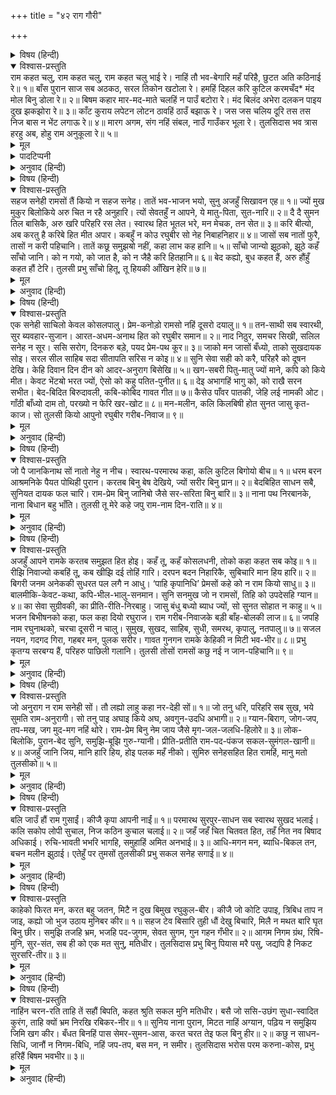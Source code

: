 +++
title = "४२ राग गौरी"

+++


<details><summary>विषय (हिन्दी)</summary>

(१८९)
</details>

<details open><summary>विश्वास-प्रस्तुति</summary>
राम कहत चलु, राम कहत चलु, राम कहत चलु भाई रे।  
नाहिं तौ भव-बेगारि महँ परिहै, छुटत अति कठिनाई रे॥ १॥  
बाँस पुरान साज सब अठकठ, सरल तिकोन खटोला रे।  
हमहिं दिहल करि कुटिल करमचँद* मंद मोल बिनु डोला रे॥ २॥  
बिषम कहार मार-मद-माते चलहिं न पाउँ बटोरा रे।  
मंद बिलंद अभेरा दलकन पाइय दुख झकझोरा रे॥ ३॥  
काँट कुराय लपेटन लोटन ठावहिं ठाउँ बझाऊ रे।  
जस जस चलिय दूरि तस तस निज बास न भेंट लगाऊ रे॥ ४॥  
मारग अगम, संग नहिं संबल, नाउँ गाउँकर भूला रे।  
तुलसिदास भव त्रास हरहु अब, होहु राम अनुकूला रे॥ ५॥
</details>

<details><summary>मूल</summary>

राम कहत चलु, राम कहत चलु, राम कहत चलु भाई रे।  
नाहिं तौ भव-बेगारि महँ परिहै, छुटत अति कठिनाई रे॥ १॥  
बाँस पुरान साज सब अठकठ, सरल तिकोन खटोला रे।  
हमहिं दिहल करि कुटिल करमचँद* मंद मोल बिनु डोला रे॥ २॥  
बिषम कहार मार-मद-माते चलहिं न पाउँ बटोरा रे।  
मंद बिलंद अभेरा दलकन पाइय दुख झकझोरा रे॥ ३॥  
काँट कुराय लपेटन लोटन ठावहिं ठाउँ बझाऊ रे।  
जस जस चलिय दूरि तस तस निज बास न भेंट लगाऊ रे॥ ४॥  
मारग अगम, संग नहिं संबल, नाउँ गाउँकर भूला रे।  
तुलसिदास भव त्रास हरहु अब, होहु राम अनुकूला रे॥ ५॥
</details>

<details><summary>पादटिप्पनी</summary>

* ‘करमचन्द’ बुरे प्रारब्धके लिये व्यंगोक्ति है। ‘बड़ी-बड़ी बातें बनाता है, अपने करमचन्दकी करतूत तो देख’ लोग ऐसा कहा करते हैं।
</details>

<details><summary>अनुवाद (हिन्दी)</summary>

भावार्थ—अरे भाई! राम-राम, राम-राम कहते चलो, नहीं तो कहीं संसारकी बेगारमें पकड़े जाओगे तो फिर छूटना अत्यन्त कठिन हो जायगा। (राजाकी बेगारसे दो-चार दिनोंमें छूटा जा सकता है, पर संसारका जन्म-मरणका चक्र तो ज्ञान न होनेतक सदा चलता ही रहेगा। यदि राम-राम जपता चला जायगा, तो मायाजन्य विषयरूपी शत्रु तुझे बेगारमें न पकड़ सकेंगे। क्योंकि रामके दासपर रामकी माया नहीं चलती॥ १॥ कुटिल कर्मचन्दने (हमारे पूर्व-जन्मकृत पाप-कर्मोंके प्रारब्धने) बिना ही मोलके (संसार-चक्रकी कर्मानुसार स्वाभाविक गतिके अनुसार) ऐसा बुरा खटोला (भजनहीन तामसप्रधान मनुष्य-शरीर) हमें दिया है कि जिसके पुराना तो बाँस (अनादिकालीन अविद्या-मोह) लगा है, जिसके साज सब अंटसंट हैं, चित्तकी तामस विषयाकार वृत्तियाँ हैं, (जिनके कारण शरीरसे बुरे कर्म होते हैं—मनुष्य कुमार्गमें जाता है) जो सीधा तिकोन है (केवल अर्थ, काम और सकाम धर्मकी प्राप्तिमें ही लगा हुआ है, जिसे मोक्षका ध्यान ही नहीं है)॥ २॥ जिसके (उठाकर चलनेवाले) कहार विषम हैं और कामके मदमें मतवाले हो रहे हैं (शरीरको चलानेवाली पाँच इन्द्रियाँ हैं, कहारोंकी जोड़ी होनी चाहिये, पाँच होनेसे जोड़ी नहीं है इसलिये विषम हैं, एक-से नहीं हैं और पाँचों ही इन्द्रियाँ विषय-भोगोंके पीछे मतवाली हो रही हैं। कुकर्मोंके कारण जब शरीर और मन ही तामस विषयाकार हैं, तब इन्द्रियाँ विषयोंसे हटी हुई कैसे हों?) और वे पाँव बटोरकर—समान पैर रखकर नहीं चलते। (इन्द्रियाँ अपने-अपने विषयोंकी ओर दौड़ती हैं) इससे कभी ऊँचे, कभी नीचे चलनेसे धक्के और झटके लग रहे हैं, इस खींचतानमें बड़ा ही दु:ख हो रहा है। (कभी स्वर्ग या कीर्ति आदिकी इच्छासे धर्म-कार्यमें, कभी भोगोंकी प्राप्तिके लिये संसारके विविध व्यवसायोंमें, कभी कामवश होकर स्त्रियोंके पीछे। सो भी समानभावसे नहीं—शब्द, स्पर्श, रूप, रस, गन्ध इन अपने-अपने विषयोंद्वारा कभी ऊँचे और कभी नीचे जाती हैं, फलस्वरूप जीव महान् क्लेश पाता है)॥ ३॥ रास्तेमें काँटे बिछे हैं, कंकड़ पड़े हैं, (विषैली बेलें लपेटती हैं और झाड़ियाँ उलझा लेती हैं, इस प्रकार जगह-जगह रुकना पड़ता है। परमात्माको भुलाकर सांसारिक विषयोंके घने जंगलमें दौड़नेवाली इन्द्रियोंके विषय-नाशरूपी काँटे प्रतिकूल विषयरूपी कंकड़, घर-परिवारकी ममतारूपी लपेटनेवाली बेलें और कामनारूपी उलझन है, जिनसे पद-पदपर रुककर दु:ख भोगते हुए चलना पड़ता है।) फिर ज्यों-ज्यों आगे बढ़ते हैं त्यों-ही-त्यों अपना घर दूर होता चला जा रहा है। (संसारके भोगोंमें ज्यों-ज्यों मन फँसता है त्यों-ही-त्यों भगवत्-प्राप्तिरूप निज-निकेतन दूर होता जाता है) और कोई राह बतानेवाला भी नहीं है। (विषयी पुरुष संतोंका संग ही नहीं करते, फिर उन्हें सीधा परमार्थका रास्ता कौन बतावे? संगवाले तो उलटा ही मार्ग बतलाते हैं)॥ ४॥ मार्ग बड़ा कठिन है, (विषयोंके झाड़-झंखाड़ों और पहाड़-जंगलोंसे परिपूर्ण है) साथमें (भजनरूपी) राह-खर्च नहीं है, यहाँतक कि अपने गाँवका नामतक भूल गये हैं (भूलकर भी परमात्माका नाम नहीं लेते और परमात्म-स्वरूपपर विचार नहीं करते, अतएव भगवान् की कृपा बिना इस शरीरके द्वारा तो परमपदरूपी घर पहुँचना असम्भव ही है); इसलिये हे श्रीरामजी! अब आप ही कृपा करके इस तुलसीदासके (जन्म-मरणरूपी) संसार-भयको दूर कीजिये॥ ५॥
</details>

<details><summary>विषय (हिन्दी)</summary>

(१९०)
</details>

<details open><summary>विश्वास-प्रस्तुति</summary>
सहज सनेही रामसों तैं कियो न सहज सनेह।  
तातें भव-भाजन भयो, सुनु अजहुँ सिखावन एह॥ १॥  
ज्यों मुख मुकुर बिलोकिये अरु चित न रहै अनुहारि।  
त्यों सेवतहुँ न आपने, ये मातु-पिता, सुत-नारि॥ २॥  
दै दै सुमन तिल बासिकै, अरु खरि परिहरि रस लेत।  
स्वारथ हित भूतल भरे, मन मेचक, तन सेत॥ ३॥  
करि बीत्यो, अब करतु है करिबे हित मीत अपार।  
कबहुँ न कोउ रघुबीर सो नेह निबाहनिहार॥ ४॥  
जासों सब नातों फुरै, तासों न करी पहिचानि।  
तातें कछू समुझॺो नहीं, कहा लाभ कह हानि॥ ५॥  
साँचो जान्यो झूठको, झूठे कहँ साँचो जानि।  
को न गयो, को जात है, को न जैहै करि हितहानि॥ ६॥  
बेद कह्यो, बुध कहत हैं, अरु हौंहुँ कहत हौं टेरि।  
तुलसी प्रभु साँचो हितू, तू हियकी आँखिन हेरि॥ ७॥
</details>

<details><summary>मूल</summary>

सहज सनेही रामसों तैं कियो न सहज सनेह।  
तातें भव-भाजन भयो, सुनु अजहुँ सिखावन एह॥ १॥  
ज्यों मुख मुकुर बिलोकिये अरु चित न रहै अनुहारि।  
त्यों सेवतहुँ न आपने, ये मातु-पिता, सुत-नारि॥ २॥  
दै दै सुमन तिल बासिकै, अरु खरि परिहरि रस लेत।  
स्वारथ हित भूतल भरे, मन मेचक, तन सेत॥ ३॥  
करि बीत्यो, अब करतु है करिबे हित मीत अपार।  
कबहुँ न कोउ रघुबीर सो नेह निबाहनिहार॥ ४॥  
जासों सब नातों फुरै, तासों न करी पहिचानि।  
तातें कछू समुझॺो नहीं, कहा लाभ कह हानि॥ ५॥  
साँचो जान्यो झूठको, झूठे कहँ साँचो जानि।  
को न गयो, को जात है, को न जैहै करि हितहानि॥ ६॥  
बेद कह्यो, बुध कहत हैं, अरु हौंहुँ कहत हौं टेरि।  
तुलसी प्रभु साँचो हितू, तू हियकी आँखिन हेरि॥ ७॥
</details>

<details><summary>अनुवाद (हिन्दी)</summary>

भावार्थ—तूने स्वभावसे ही स्नेह करनेवाले श्रीरामचन्द्रजीसे स्वाभाविक स्नेह नहीं किया। इसीसे तू संसारी हो गया है (जन्म-मरणके चक्रमें पड़ा है), परन्तु अब भी यह शिक्षा सुन॥ १॥ जैसे दर्पणमें मुखका प्रतिविम्ब दीख पड़ता है, पर वह मुख वास्तवमें दर्पणके अंदर नहीं होता, वैसे ही ये माता, पिता, पुत्र और स्त्री सेवा करते हुए भी अपने नहीं हैं (मायारूपी दर्पणके साथ तादात्म्य होनेसे ही इनमें अपना भाव दीखता है)॥ २॥ (संसारका सम्बन्ध तो स्वार्थका है) जैसे तिलोंमें फूल रख-रखकर उन्हें सुगन्धमय बनाते हैं किन्तु तेल निकाल लेनेपर खलीको व्यर्थ समझकर फेंक देते हैं, वैसे ही सम्बन्धियोंकी दशा है (अर्थात् जबतक स्वार्थसाधन होता है तबतक संगी रहते हैं और सम्मान करते हैं, फिर कोई बात भी नहीं पूछता)। इस पृथ्वीपर ऐसे स्वार्थी भरे पड़े हैं, जिनका मन काला है, और शरीर सफेद है॥ ३॥ तूने कितने मित्र बनाये, कितने बना रहा है और कितने अभी बनायेगा; किन्तु श्रीरघुनाथजी-जैसा प्रेमको (सदा एकरस) निभानेवाला मित्र कभी कोई मिलनेका ही नहीं॥ ४॥ अरे! जिस (श्रीभगवान्)-के कारण ही सारे नाते सच्चे प्रतीत होते हैं, उसके साथ तूने (आजतक) कभी पहचान ही नहीं की! इसलिये तू अभीतक इस तत्त्वको नहीं समझ पाया कि (वास्तविक) लाभ क्या है और हानि क्या है॥ ५॥ जिन्होंने मिथ्या (जगत्)-को सत्य और सत्य (परमात्मा)-को मिथ्या (असत्) मान रखा है, उनमें ऐसा कौन है जो अपने यथार्थ कल्याणका नाश करके (संसारसे) नहीं चला गया, नहीं जा रहा है, और नहीं जायगा (सारांश, ऐसे मूढ़ जीव बिना ही परमात्माको प्राप्त किये व्यर्थ ही मनुष्य-जीवनको खो देते हैं)॥ ६॥ वेदोंने कहा है और विद्वान् भी कहते हैं तथा मैं भी पुकारकर कह रहा हूँ कि तुलसीके स्वामी श्रीरघुनाथजी ही सच्चे हितू हैं। तू तनिक अपने हृदयके नेत्रोंसे देख॥ ७॥
</details>

<details><summary>विषय (हिन्दी)</summary>

(१९१)
</details>

<details open><summary>विश्वास-प्रस्तुति</summary>
एक सनेही साचिलो केवल कोसलपालु।  
प्रेम-कनोड़ो रामसो नहिं दूसरो दयालु॥ १॥  
तन-साथी सब स्वारथी, सुर ब्यवहार-सुजान।  
आरत-अधम-अनाथ हित को रघुबीर समान॥ २॥  
नाद निठुर, समचर सिखी, सलिल सनेह न सूर।  
ससि सरोग, दिनकरु बड़े, पयद प्रेम-पथ कूर॥ ३॥  
जाको मन जासों बँध्यो, ताको सुखदायक सोइ।  
सरल सील साहिब सदा सीतापति सरिस न कोइ॥ ४॥  
सुनि सेवा सही को करै, परिहरै को दूषन देखि।  
केहि दिवान दिन दीन को आदर-अनुराग बिसेखि॥ ५॥  
खग-सबरी पितु-मातु ज्यों माने, कपि को किये मीत।  
केवट भेंटॺो भरत ज्यों, ऐसो को कहु पतित-पुनीत॥ ६॥  
देइ अभागहिं भागु को, को राखै सरन सभीत।  
बेद-बिदित बिरुदावली, कबि-कोबिद गावत गीत॥ ७॥  
कैसेउ पाँवर पातकी, जेहि लई नामकी ओट।  
गाँठी बाँध्यो दाम तो, परख्यो न फेरि खर-खोट॥ ८॥  
मन-मलीन, कलि किलबिषी होत सुनत जासु कृत-काज।  
सो तुलसी कियो आपुनो रघुबीर गरीब-निवाज॥ ९॥
</details>

<details><summary>मूल</summary>

एक सनेही साचिलो केवल कोसलपालु।  
प्रेम-कनोड़ो रामसो नहिं दूसरो दयालु॥ १॥  
तन-साथी सब स्वारथी, सुर ब्यवहार-सुजान।  
आरत-अधम-अनाथ हित को रघुबीर समान॥ २॥  
नाद निठुर, समचर सिखी, सलिल सनेह न सूर।  
ससि सरोग, दिनकरु बड़े, पयद प्रेम-पथ कूर॥ ३॥  
जाको मन जासों बँध्यो, ताको सुखदायक सोइ।  
सरल सील साहिब सदा सीतापति सरिस न कोइ॥ ४॥  
सुनि सेवा सही को करै, परिहरै को दूषन देखि।  
केहि दिवान दिन दीन को आदर-अनुराग बिसेखि॥ ५॥  
खग-सबरी पितु-मातु ज्यों माने, कपि को किये मीत।  
केवट भेंटॺो भरत ज्यों, ऐसो को कहु पतित-पुनीत॥ ६॥  
देइ अभागहिं भागु को, को राखै सरन सभीत।  
बेद-बिदित बिरुदावली, कबि-कोबिद गावत गीत॥ ७॥  
कैसेउ पाँवर पातकी, जेहि लई नामकी ओट।  
गाँठी बाँध्यो दाम तो, परख्यो न फेरि खर-खोट॥ ८॥  
मन-मलीन, कलि किलबिषी होत सुनत जासु कृत-काज।  
सो तुलसी कियो आपुनो रघुबीर गरीब-निवाज॥ ९॥
</details>

<details><summary>अनुवाद (हिन्दी)</summary>

भावार्थ—सच्चे स्नेही तो केवल एक कोशलेन्द्र श्रीरामचन्द्रजी ही हैं। प्रेमका कृतज्ञ रामजीके समान कोई दूसरा दयालु नहीं है॥ १॥ इस शरीरसे सम्बन्ध रखनेवाले सभी स्वार्थी हैं, देवता व्यवहारमें चतुर हैं (जितनी सेवा करोगे, उतना ही फल देंगे और यदि कुछ बिगड़ गया, तो सारा किया-कराया व्यर्थ कर देंगे)। दु:खी, नीच और अनाथका हित करनेवाला श्रीरघुनाथजीके समान दूसरा कौन है? (कोई भी नहीं)॥ २॥ (अब प्रेमियोंकी दशा देखिये) राग अथवा संगीतका स्वर निर्दय होता है (उसीके कारण बेचारा हिरण जालमें फँसकर मारा जाता है)। अग्नि सबके साथ समान व्यवहार करनेवाली है, (बेचारे पतंगको उसीमें पड़कर भस्म होना पड़ता है) जल भी प्रेमके निबाहनेमें वीर नहीं है (मछली तो उसके बिना क्षणभर भी जीवित नहीं रहती, पर वह ऐसा है कि उसको मछलीके बिना कोई दु:ख नहीं होता)। चन्द्रमा (आजन्म) रोगी है (उसका प्रेमी चकोर तो उसपर मुग्ध होकर अंगारे चुगता है, किन्तु चन्द्रमा उसपर तनिक भी तरस नहीं खाता)। सूर्य बड़प्पनमें भूल रहा है (कमलकी तो कली-कली उसे देखकर खिल उठती है, पर वह उसे नीच समझकर क्षणभरमें ही सुखा डालता है) और मेघ तो प्रेम-पथके लिये बड़ा ही निर्दय है (बेचारे चातकको तरसाता ही नहीं, उसपर गरज-गरजकर ओले बरसाता है और बिजली गिराता है)॥ ३॥ (पर क्या किया जाय) जिसका मन जिससे बँध गया, उसके लिये वही सुख देनेवाला होता है। (दु:खको भी सुख मान लेता है); किन्तु (मेरी दृष्टिमें) श्रीरघुनाथजी-सरीखा सरल, सुशील स्वामी दूसरा नहीं है॥ ४॥ सेवा सुनते ही उसपर ‘सही’ कर देनेवाला—सेवा मान लेनेवाला दूसरा कौन है? और अपराध देखकर भी उनपर कौन खयाल नहीं करता? किसके दरबारमें दीनोंका सम्मान विशेष प्रेमसे किया जाता है॥ ५॥ पक्षी (जटायु) और शबरीको किसने पिता और माताके समान माना? बंदरों (सुग्रीव आदि)-को किसने अपना मित्र बनाया? गुह निषादसे जो अपने सगे भाई भरतकी तरह हृदयसे लगाकर मिले, भला बताओ तो, पापियोंको पवित्र करनेवाला ऐसा दूसरा कौन है? (कोई नहीं)॥ ६॥ अभागेको कौन भाग्यवान् बनाता है? डरे हुओंको कौन अपनी शरणमें रखता है? वेदोंमें किसकी यश-गाथा गायी जा रही है और कवि एवं विद्वान् किसके गीत गा रहे हैं? (भगवान् रामचन्द्र्र ही एक ऐसे दीनबन्धु भक्तवत्सल हैं)॥ ७॥ जिसने उनके नाम (राम)-का आश्रय लिया, चाहे वह कैसा ही नीच और पापी क्यों न हो, उसे श्रीरामने इस तरह अपना लिया, जैसे कोई (मिले हुए) धनको (तुरंत) गाँठमें बाँध लेता है, और उसके खरे या खोटेपनको भी नहीं परखता॥ ८॥ जो ऐसा मलिन मनवाला है कि जिसके कलियुगमें किये हुए कर्मोंको सुनकर सुननेवाले भी पापी हो जाते हैं, उस तुलसीदासको भी उन्होंने अपना दास मान लिया। श्रीरघुनाथजी ऐसे ही गरीबनिवाज हैं॥ ९॥
</details>

<details><summary>विषय (हिन्दी)</summary>

(१९२)
</details>

<details open><summary>विश्वास-प्रस्तुति</summary>
जो पै जानकिनाथ सों नातो नेहु न नीच।  
स्वारथ-परमारथ कहा, कलि कुटिल बिगोयो बीच॥ १॥  
धरम बरन आश्रमनिके पैयत पोथिही पुरान।  
करतब बिनु बेष देखिये, ज्यों सरीर बिनु प्रान॥ २॥  
बेदबिहित साधन सबै, सुनियत दायक फल चारि।  
राम-प्रेम बिनु जानिबो जैसे सर-सरिता बिनु बारि॥ ३॥  
नाना पथ निरबानके, नाना बिधान बहु भाँति।  
तुलसी तू मेरे कहे जपु राम-नाम दिन-राति॥ ४॥
</details>

<details><summary>मूल</summary>

जो पै जानकिनाथ सों नातो नेहु न नीच।  
स्वारथ-परमारथ कहा, कलि कुटिल बिगोयो बीच॥ १॥  
धरम बरन आश्रमनिके पैयत पोथिही पुरान।  
करतब बिनु बेष देखिये, ज्यों सरीर बिनु प्रान॥ २॥  
बेदबिहित साधन सबै, सुनियत दायक फल चारि।  
राम-प्रेम बिनु जानिबो जैसे सर-सरिता बिनु बारि॥ ३॥  
नाना पथ निरबानके, नाना बिधान बहु भाँति।  
तुलसी तू मेरे कहे जपु राम-नाम दिन-राति॥ ४॥
</details>

<details><summary>अनुवाद (हिन्दी)</summary>

भावार्थ—अरे नीच! यदि श्रीजानकीनाथ रामचन्द्रजीसे तेरा प्रेम और नाता नहीं है, तो तेरे स्वार्थ और परमार्थ कैसे सिद्ध होंगे? इस अवस्थामें तो कुटिल कलियुगने तुझको बीचमें ही ठग लिया, (जिससे लोक-परलोक दोनों ही बिगड़ गये)॥ १॥ (भगवान् के प्रेमसे विहीन लोगोंके लिये) वर्ण और आश्रमके धर्म केवल पोथियों और पुराणोंमें ही लिखे पाये जाते हैं। उनके अनुसार कर्तव्य कोई नहीं करता, ऐसे कर्तव्यहीन कोरे भेष वैसे ही हैं जैसे बिना प्राणोंके शरीर हों। (उनसे कोई लाभ नहीं)॥ २॥ सुनते हैं कि वेदोंमें जितने प्रसिद्ध-प्रसिद्ध (यज्ञ आदि) साधन हैं, वे सब अर्थ, धर्म, काम और मोक्ष चारोंको देनेवाले हैं; किन्तु बिना श्रीराम-प्रेमके उन सबका जानना-मानना वैसा ही है जैसे बिना पानीके तालाब और नदियाँ। सारांश यह कि भगवत्-प्रेम-विहीन सभी क्रियाएँ व्यर्थ हैं॥ ३॥ मुक्तिके अनेक मार्ग हैं और भाँति-भाँतिके साधन हैं, किंतु हे तुलसी! तू तो मेरे कहनेसे दिन-रात केवल राम-नामका ही जप किया कर (तेरा तो इसीसे कल्याण हो जायगा)॥ ४॥
</details>

<details><summary>विषय (हिन्दी)</summary>

(१९३)
</details>

<details open><summary>विश्वास-प्रस्तुति</summary>
अजहुँ आपने रामके करतब समुझत हित होइ।  
कहँ तू, कहँ कोसलधनी, तोको कहा कहत सब कोइ॥ १॥  
रीझि निवाज्यो कबहिं तू, कब खीझि दई तोहिं गारि।  
दरपन बदन निहारिकै, सुबिचारि मान हिय हारि॥ २॥  
बिगरी जनम अनेककी सुधरत पल लगै न आधु।  
‘पाहि कृपानिधि’ प्रेमसों कहे को न राम कियो साधु॥ ३॥  
बालमीकि-केवट-कथा, कपि-भील-भालु-सनमान।  
सुनि सनमुख जो न रामसों, तिहि को उपदेसहि ग्यान॥ ४॥  
का सेवा सुग्रीवकी, का प्रीति-रीति-निरबाहु।  
जासु बंधु बध्यो ब्याध ज्यों, सो सुनत सोहात न काहु॥ ५॥  
भजन बिभीषनको कहा, फल कहा दियो रघुराज।  
राम गरीब-निवाजके बड़ी बाँह-बोलकी लाज॥ ६॥  
जपहि नाम रघुनाथको, चरचा दूसरी न चालु।  
सुमुख, सुखद, साहिब, सुधी, समरथ, कृपालु, नतपालु॥ ७॥  
सजल नयन, गदगद गिरा, गहबर मन, पुलक सरीर।  
गावत गुनगन रामके केहिकी न मिटी भव-भीर॥ ८॥  
प्रभु कृतग्य सरबग्य हैं, परिहरु पाछिली गलानि।  
तुलसी तोसों रामसों कछु नई न जान-पहिचानि॥ ९॥
</details>

<details><summary>मूल</summary>

अजहुँ आपने रामके करतब समुझत हित होइ।  
कहँ तू, कहँ कोसलधनी, तोको कहा कहत सब कोइ॥ १॥  
रीझि निवाज्यो कबहिं तू, कब खीझि दई तोहिं गारि।  
दरपन बदन निहारिकै, सुबिचारि मान हिय हारि॥ २॥  
बिगरी जनम अनेककी सुधरत पल लगै न आधु।  
‘पाहि कृपानिधि’ प्रेमसों कहे को न राम कियो साधु॥ ३॥  
बालमीकि-केवट-कथा, कपि-भील-भालु-सनमान।  
सुनि सनमुख जो न रामसों, तिहि को उपदेसहि ग्यान॥ ४॥  
का सेवा सुग्रीवकी, का प्रीति-रीति-निरबाहु।  
जासु बंधु बध्यो ब्याध ज्यों, सो सुनत सोहात न काहु॥ ५॥  
भजन बिभीषनको कहा, फल कहा दियो रघुराज।  
राम गरीब-निवाजके बड़ी बाँह-बोलकी लाज॥ ६॥  
जपहि नाम रघुनाथको, चरचा दूसरी न चालु।  
सुमुख, सुखद, साहिब, सुधी, समरथ, कृपालु, नतपालु॥ ७॥  
सजल नयन, गदगद गिरा, गहबर मन, पुलक सरीर।  
गावत गुनगन रामके केहिकी न मिटी भव-भीर॥ ८॥  
प्रभु कृतग्य सरबग्य हैं, परिहरु पाछिली गलानि।  
तुलसी तोसों रामसों कछु नई न जान-पहिचानि॥ ९॥
</details>

<details><summary>अनुवाद (हिन्दी)</summary>

भावार्थ—अब भी यदि तू अपनी (नीच करतूतोंको) और श्रीरामजीके (दयासे पूर्ण) करतबोंको समझ ले तो तेरा कल्याण हो सकता है; कहाँ तू (रामविमुख, विषयोंमें लगा हुआ जीव) और कहाँ (अहैतुकी दयाके समुद्र) कोशलपति भगवान् श्रीरामचन्द्रजी! तुझे सब लोग क्या कहते हैं? (कि यह रामका भक्त है। भक्त और भगवान् में कोई भेद नहीं होता। ऐसा कहलाना क्या तेरी करतूतोंका फल है?)॥ १॥ अरे, जरा (विवेकरूपी) दर्पणमें (अपने मनरूपी) मुखको तो देख कि कब तो श्रीरामजीने प्रसन्न होकर तुझपर कृपा की है और कब गुस्सेमें आकर तुझे गालियाँ दी है? (विचारनेसे तुझे यह स्पष्ट प्रतीत होगा कि श्रीरामने तो सदा कृपा ही की है, जो कुछ दोष है, सो तेरा ही है। भगवान् गुस्से होकर गालियाँ देने लगें तो जीवका निस्तार ही कैसे हो?) फिर (अपनी करतूतोंके लिये) अपनी हार मान (न तो यह समझ कि मेरी करनीसे मैं भक्त कहलाया हूँ और न उनपर दोषारोपण ही कर कि भक्त होनेपर भी वे मेरा उद्धार क्यों नहीं करते?)॥ २॥ अरे, (उनको उद्धार करते देर ही क्या लगती है) अनेक जन्मोंकी बिगड़ी हुई दशा सुधारनेमें उन्हें आधा पल भी नहीं लगता। ‘हे कृपानिधान! मेरी रक्षा कीजिये’—प्रेमसे इतना कहते ही ऐसा कौन पापी है जिसको श्रीरामचन्द्रजीने (सच्चा) साधु नहीं बना दिया?॥ ३॥ वाल्मीकि और गुह निषादकी कथा तथा सुग्रीव, हनुमान्, शबरी, रीछ जाम्बवान् आदिके आदर-सत्कारकी बात सुनकर भी जो श्रीरामजीके शरण नहीं हुआ, उस (मूर्ख)-को कौन ज्ञानका उपदेश कर सकता है?॥ ४॥ सुग्रीवने कौन-सी सेवा की, और कौन-सी प्रीतिकी रीति निबाही थी? (राज्य पाकर वह तो श्रीरामजीके कार्यको भूल गया!) पर उसके भी भाई बालिको (अपने ऊपर कलंक लेकर भी) व्याधकी नाईं मार डाला। इस प्रकार मारनेकी बात सुनकर (भक्तोंके अतिरिक्त और) किसीको भी वह अच्छी नहीं लगती॥ ५॥ विभीषणने कौन-सा भजन किया था? किन्तु रघुनाथजीने उसे, उसके बदलेमें क्या फल दिया (लंकाका महान् साम्राज्य और अपना अचल प्रेम)। असलमें गरीबनिवाज श्रीरामचन्द्रजीको (शरणागतके) रक्षा करनेके वचनकी बड़ी लाज है। (शरण आये हुए के पिछले कर्मोंकी ओर वे देखते ही नहीं)॥ ६॥ इसलिये तू रघुनाथजीका ही नाम जपा कर, दूसरी चर्चा ही न चलाया कर, क्योंकि सुन्दर, सुख देनेवाले, बुद्धिमान्, समर्थ, कृपासागर और शरणागतकी रक्षा करनेवाले स्वामी एक वही हैं॥ ७॥ ऐसा कौन है जिसने आँखोंमें आँसू भरकर, गद्‍गद वाणीसे, प्रेमपूर्ण चित्तसे तथा पुलकित होकर श्रीरामचन्द्रजीकी गुणावलिका गान किया हो, और उसका सांसारिक कष्ट (जन्म-मरण) नहीं छूट गया हो?॥ ८॥ पश्चात्ताप करना छोड़ दें। प्रभु रामचन्द्रजी उपकार मानने वाले और सभी बाहर-भीतरकी, आगे-पीछेकी बातोंको जाननेवाले हैं (उनसे तेरी कोई करनी छिपी नहीं है)। तुलसीदास! रामजीसे तेरी कुछ नयी जान-पहचान नहीं है। (उनपर दृढ़ भरोसा रख)॥ ९॥
</details>

<details><summary>विषय (हिन्दी)</summary>

(१९४)
</details>

<details open><summary>विश्वास-प्रस्तुति</summary>
जो अनुराग न राम सनेही सों।  
तौ लह्यो लाहु कहा नर-देही सों॥ १॥  
जो तनु धरि, परिहरि सब सुख, भये सुमति राम-अनुरागी।  
सो तनु पाइ अघाइ किये अघ, अवगुन-उदधि अभागी॥ २॥  
ग्यान-बिराग, जोग-जप, तप-मख, जग मुद-मग नहिं थोरे।  
राम-प्रेम बिनु नेम जाय जैसे मृग-जल-जलधि-हिलोरे॥ ३॥  
लोक-बिलोकि, पुरान-बेद सुनि, समुझि-बूझि गुरु-ग्यानी।  
प्रीति-प्रतीति राम-पद-पंकज सकल-सुमंगल-खानी॥ ४॥  
अजहुँ जानि जिय, मानि हारि हिय, होइ पलक महँ नीको।  
सुमिरु सनेहसहित हित रामहिं, मानु मतो तुलसीको॥ ५॥
</details>

<details><summary>मूल</summary>

जो अनुराग न राम सनेही सों।  
तौ लह्यो लाहु कहा नर-देही सों॥ १॥  
जो तनु धरि, परिहरि सब सुख, भये सुमति राम-अनुरागी।  
सो तनु पाइ अघाइ किये अघ, अवगुन-उदधि अभागी॥ २॥  
ग्यान-बिराग, जोग-जप, तप-मख, जग मुद-मग नहिं थोरे।  
राम-प्रेम बिनु नेम जाय जैसे मृग-जल-जलधि-हिलोरे॥ ३॥  
लोक-बिलोकि, पुरान-बेद सुनि, समुझि-बूझि गुरु-ग्यानी।  
प्रीति-प्रतीति राम-पद-पंकज सकल-सुमंगल-खानी॥ ४॥  
अजहुँ जानि जिय, मानि हारि हिय, होइ पलक महँ नीको।  
सुमिरु सनेहसहित हित रामहिं, मानु मतो तुलसीको॥ ५॥
</details>

<details><summary>अनुवाद (हिन्दी)</summary>

भावार्थ—यदि परम स्नेही श्रीरामचन्द्रजीके प्रति प्रेम नहीं है तो नर-शरीर धारण करनेसे लाभ ही क्या हुआ? (भगवान् में अनन्य प्रेम होना ही तो मनुष्य-जीवनका परम लाभ है)॥ १॥ जिस शरीरको धारण कर शुद्ध बुद्धिवाले पुरुष सारे संसारी सुखोंको (विषवत्) त्याग कर श्रीरामजीके प्रेमी बनते हैं, उस (दुर्लभ) शरीरको भी पाकर, अरे महानीच अभागे! तूने पेट भर-भरकर पाप ही किये!॥ २॥ जगत् में ज्ञान, वैराग्य, योग, जप, तप, यज्ञ आदि आनन्द (मोक्ष)-के मार्गोंकी कमी नहीं है; किन्तु बिना श्रीरामजीके प्रेमके ये सारे साधन वैसे ही व्यर्थ हैं, जैसे मृगतृष्णाके समुद्रकी लहरें॥ ३॥ संसारको देखकर, पुराणों और वेदोंको सुनकर तथा ज्ञानी-गुरुजनोंसे समझ-बूझकर श्रीरामजीके चरणारविन्दोंमें प्रेम और विश्वास करना ही समस्त कल्याणोंकी खानि है॥ ४॥ यदि अब भी तूने मनमें समझ लिया और अपने हृदयमें हार मान ली, (अभिमान छोड़कर शरण हो गया) तो एक क्षणमें ही तेरा कल्याण हो जायगा। प्रेमपूर्वक (सच्चे) हितकारी श्रीरामचन्द्रजीका स्मरण कर, तुलसीदासका यह सिद्धान्त मान ले॥ ५॥
</details>

<details><summary>विषय (हिन्दी)</summary>

(१९५)
</details>

<details open><summary>विश्वास-प्रस्तुति</summary>
बलि जाउँ हौं राम गुसाईं।  
कीजै कृपा आपनी नाईं॥ १॥  
परमारथ सुरपुर-साधन सब स्वारथ सुखद भलाई।  
कलि सकोप लोपी सुचाल, निज कठिन कुचाल चलाई॥ २॥  
जहँ जहँ चित चितवत हित, तहँ नित नव बिषाद अधिकाई।  
रुचि-भावती भभरि भागहि, समुहाहिं अमित अनभाई॥ ३॥  
आधि-मगन मन, ब्याधि-बिकल तन, बचन मलीन झुठाई।  
एतेहुँ पर तुमसों तुलसीकी प्रभु सकल सनेह सगाई॥ ४॥
</details>

<details><summary>मूल</summary>

बलि जाउँ हौं राम गुसाईं।  
कीजै कृपा आपनी नाईं॥ १॥  
परमारथ सुरपुर-साधन सब स्वारथ सुखद भलाई।  
कलि सकोप लोपी सुचाल, निज कठिन कुचाल चलाई॥ २॥  
जहँ जहँ चित चितवत हित, तहँ नित नव बिषाद अधिकाई।  
रुचि-भावती भभरि भागहि, समुहाहिं अमित अनभाई॥ ३॥  
आधि-मगन मन, ब्याधि-बिकल तन, बचन मलीन झुठाई।  
एतेहुँ पर तुमसों तुलसीकी प्रभु सकल सनेह सगाई॥ ४॥
</details>

<details><summary>अनुवाद (हिन्दी)</summary>

भावार्थ—हे मेरे नाथ श्रीरामजी! मैं आपपर बलि जाता हूँ। आप अपने स्वभावसे ही मुझपर कृपा कीजिये॥ १॥ परमार्थके, स्वर्गके तथा सांसारिक स्वार्थके सुख देनेवाले और कल्याणकारक जितने (शम, दम, तप, यज्ञ आदि) उपाय हैं, उन सबकी रीतियोंको कलियुगने क्रोध करके लुप्त कर दिया है, और अपनी (दम्भ, कपट, निन्दा आदि) दु:खदायक कुचालोंको चला दिया है॥ २॥ जहाँ-जहाँ यह मन अपना हित देखता है, वहीं नित्य नये दु:ख बढ़ते ही जाते हैं। रुचिको अच्छी लगनेवाली बातें दूरसे ही डरकर भाग जाती हैं और जिनको मन नहीं चाहता वे ही अपार चीजें सामने आ जाती हैं। अर्थात् सुखके लिये चेष्टा करनेपर भी अपार दु:ख ही आते हैं॥ ३॥ मन चिन्ताओंमें डूब रहा है, शरीर रोगोंके मारे व्याकुल है, और वाणी झूठी तथा मलिन हो रही है (सदा असत्य, कठोर और कुवाच्य ही बोलती है)। किन्तु यह सब होते हुए भी हे नाथ! आपके साथ इस तुलसीदासका सम्बन्ध और प्रेम ज्यों-का-त्यों बना हुआ है (धन्य हैं जो इस प्रकारके अधमके साथ भी प्रेमका सम्बन्ध स्थायी रखते हैं।)॥ ४॥
</details>

<details><summary>विषय (हिन्दी)</summary>

(१९६)
</details>

<details open><summary>विश्वास-प्रस्तुति</summary>
काहेको फिरत मन, करत बहु जतन,  
मिटै न दुख बिमुख रघुकुल-बीर।  
कीजै जो कोटि उपाइ, त्रिबिध ताप न जाइ,  
कह्यो जो भुज उठाय मुनिबर कीर॥ १॥  
सहज टेव बिसारि तुही धौं देखु बिचारि,  
मिलै न मथत बारि घृत बिनु छीर।  
समुझि तजहि भ्रम, भजहि पद-जुगम,  
सेवत सुगम, गुन गहन गँभीर॥ २॥  
आगम निगम ग्रंथ, रिषि-मुनि, सुर-संत,  
सब ही को एक मत सुनु, मतिधीर।  
तुलसिदास प्रभु बिनु पियास मरै पसु,  
जद्यपि है निकट सुरसरि-तीर॥ ३॥
</details>

<details><summary>मूल</summary>

काहेको फिरत मन, करत बहु जतन,  
मिटै न दुख बिमुख रघुकुल-बीर।  
कीजै जो कोटि उपाइ, त्रिबिध ताप न जाइ,  
कह्यो जो भुज उठाय मुनिबर कीर॥ १॥  
सहज टेव बिसारि तुही धौं देखु बिचारि,  
मिलै न मथत बारि घृत बिनु छीर।  
समुझि तजहि भ्रम, भजहि पद-जुगम,  
सेवत सुगम, गुन गहन गँभीर॥ २॥  
आगम निगम ग्रंथ, रिषि-मुनि, सुर-संत,  
सब ही को एक मत सुनु, मतिधीर।  
तुलसिदास प्रभु बिनु पियास मरै पसु,  
जद्यपि है निकट सुरसरि-तीर॥ ३॥
</details>

<details><summary>अनुवाद (हिन्दी)</summary>

भावार्थ—अरे मन! तू किसलिये बहुत-से प्रयत्न करता फिरता है? जबतक तू श्रीरघुकुल-शिरोमणि रामजीसे विमुख है तबतक (दूसरे कितने भी साधनोंसे तेरा दु:ख नहीं मिटेगा)। भगवद्विमुख करोड़ों उपाय क्यों न करे, पर उसके दैहिक, दैविक, भौतिक तीनों ताप नष्ट नहीं हो सकते, यह बात मुनिश्रेष्ठ शुकदेवजीने भुजा उठाकर कही है॥ १॥ अपने स्वभावकी टेवको छोड़कर—श्रीराम-विमुखताकी आदत छोड़कर एकाग्र चित्तसे तू ही विचारकर देख कि कहीं पानीके मथनेसे, बिना दूधके घी मिल सकता है? (इसी प्रकार विषयोंमें रत रहनेसे कभी सुख नहीं मिल सकता।) इस बातको समझकर भ्रमको छोड़ दे और श्रीरामचन्द्रजीके उन युगल चरणोंका भजन कर, जो सेवासे सुलभ हैं और सद्‍गुणोंके गम्भीर वन हैं अर्थात् जिन चरणोंकी सेवा करनेसे विवेक, वैराग्य, शान्ति, सुख आदि अनायास ही प्राप्त हो जाते हैं॥ २॥ बुद्धि स्थिर करके शास्त्रों, वेदों, अन्य ग्रन्थों, ऋषियों, मुनियों, देवताओं और संतोंका जो एक निश्चित सिद्धान्त है, उसे सुन (वह सिद्धान्त यही है कि सब आशाओंको छोड़कर श्रीभगवान् के शरण होना चाहिये)। हे तुलसीदास! यद्यपि गंगाका तट निकट है, तो भी बिना स्वामीके पशु प्यासा ही मरा जाता है (इसी प्रकार यद्यपि भगवत्-प्राप्तिरूप परमसुख सहज ही मिल सकता है, पर भगवान् की शरण हुए बिना वह दुर्लभ हो रहा है)॥ ३॥
</details>

<details><summary>विषय (हिन्दी)</summary>

(१९७)
</details>

<details open><summary>विश्वास-प्रस्तुति</summary>
नाहिंन चरन-रति ताहि तें सहौं बिपति,  
कहत श्रुति सकल मुनि मतिधीर।  
बसै जो ससि-उछंग सुधा-स्वादित कुरंग,  
ताहि क्यों भ्रम निरखि रबिकर-नीर॥ १॥  
सुनिय नाना पुरान, मिटत नाहिं अग्यान,  
पढ़िय न समुझिय जिमि खग कीर।  
बँधत बिनहिं पास सेमर-सुमन-आस,  
करत चरत तेइ फल बिनु हीर॥ २॥  
कछु न साधन-सिधि, जानौं न निगम-बिधि,  
नहिं जप-तप, बस मन, न समीर।  
तुलसिदास भरोस परम करुना-कोस,  
प्रभु हरिहैं बिषम भवभीर॥ ३॥
</details>

<details><summary>मूल</summary>

नाहिंन चरन-रति ताहि तें सहौं बिपति,  
कहत श्रुति सकल मुनि मतिधीर।  
बसै जो ससि-उछंग सुधा-स्वादित कुरंग,  
ताहि क्यों भ्रम निरखि रबिकर-नीर॥ १॥  
सुनिय नाना पुरान, मिटत नाहिं अग्यान,  
पढ़िय न समुझिय जिमि खग कीर।  
बँधत बिनहिं पास सेमर-सुमन-आस,  
करत चरत तेइ फल बिनु हीर॥ २॥  
कछु न साधन-सिधि, जानौं न निगम-बिधि,  
नहिं जप-तप, बस मन, न समीर।  
तुलसिदास भरोस परम करुना-कोस,  
प्रभु हरिहैं बिषम भवभीर॥ ३॥
</details>

<details><summary>अनुवाद (हिन्दी)</summary>

भावार्थ—श्रीरघुनाथजीके चरणोंमें मेरा प्रेम नहीं है, इसीसे मैं विपत्तियोंको भोग रहा हूँ, (मेरा ही नहीं) वेदों और समस्त बुद्धिमान् मुनियोंका (भी) यही कहना है। क्योंकि जो हिरण चन्द्रमाकी गोदमें बैठा अमृतका स्वाद ले रहा है, उसे भला मृगतृष्णाके जलमें भ्रम क्यों होगा? (जिस जीवने श्रीराम-पद-कमलोंके प्रेमानन्दका अनुभव कर लिया, वह मिथ्या संसारी सुखोंमें क्यों भूलेगा?)॥ १॥ जैसे पक्षी (तोता) पढ़ता तो सब है, पर समझता कुछ नहीं है, वैसे ही बिना समझे अनेक पुराण सुननेसे अज्ञान नहीं मिटता। (अज्ञानी) तोता बिना ही फंदेके स्वयं बँध जाता है, आप ही चौंगली पकड़कर लटक रहता है; वह (मूर्ख तोता) सेमरके फूलकी आशा करता है; पर ज्यों ही उसमें चोंच मारता है, उसे बिना गूदेका फल मिलता है अर्थात् रूईके सिवा उसमें खानेके लिये कुछ भी नहीं मिलता, तब पछताता है (इसी प्रकार मनुष्य विषयरूपी चौंगली पकड़कर आप ही बँधा रहता है तथा विषयोंसे सुखी होनेकी आशासे उनके बटोरनेमें लगा रहता है। परन्तु बिछुड़ते ही दु:खी हो जाता है)॥ २॥ न तो मेरे पास कोई साधन है और न मुझे कोई सिद्धि ही प्राप्त है। न मैं वैदिक विधियोंको ही जानता हूँ, न मुझे जप-तप करना आता है और न प्राणायामसे ही मैंने मन वशमें किया है। इस तुलसीदासको तो करुणाके भण्डार भगवान् रामचन्द्रजीका ही एकमात्र भरोसा है। वही इसकी भयानक सांसारिक विपत्तिको दूर करेंगे, जन्म-मरणसे मुक्त करेंगे॥ ३॥
</details>
